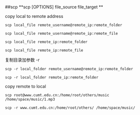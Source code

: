 ##scp
**scp [OPTIONS] file_source file_target **

copy local to remote address

`scp local_file remote_username@remote_ip:remote_folder`

`scp local_file remote_username@remote_ip:remote_file `

`scp local_file remote_ip:remote_folder`

`scp local_file remote_ip:remote_file`

复制目录加参数 -r

`scp -r local_folder remote_username@remote_ip:remote_folder `

`scp -r local_folder remote_ip:remote_folder `

copy remote to local

`scp root@www.cumt.edu.cn:/home/root/others/music /home/space/music/1.mp3 `

`scp -r www.cumt.edu.cn:/home/root/others/ /home/space/music/`
